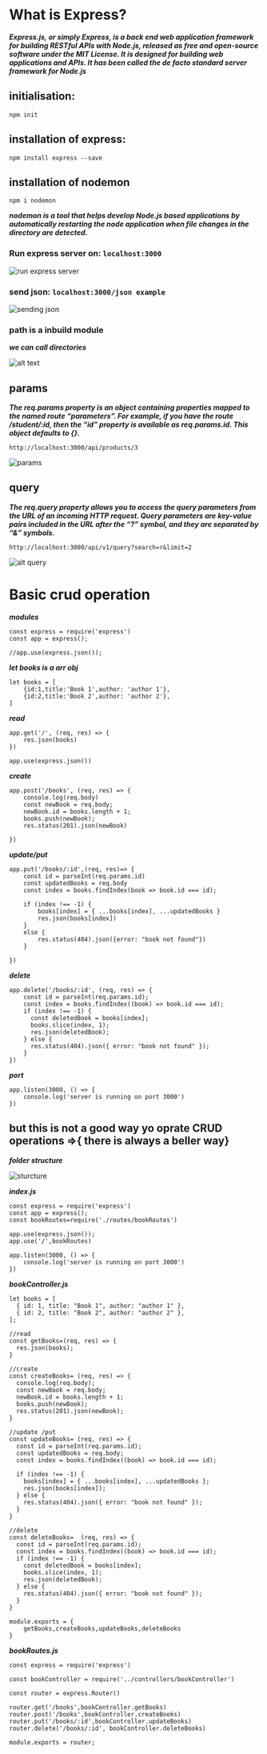 # What is Express? 

***Express.js, or simply Express, is a back end web application framework for building RESTful APIs with Node.js, released as free and open-source software under the MIT License. It is designed for building web applications and APIs. It has been called the de facto standard server framework for Node.js***

## initialisation:
``` 
npm init 
```
## installation of express:
``` 
npm install express --save 
```
## installation of nodemon
``` 
npm i nodemon 
```

***nodemon is a tool that helps develop Node.js based applications by automatically restarting the node application when file changes in the directory are detected.***

###  Run express server on: ``` localhost:3000 ```
![run express server](<Screenshot 2024-08-06 000505.png>)

###  send json: ``` localhost:3000/json example ```
![sending json](<Screenshot 2024-08-06 001426.png>)

### path is a inbuild module
***we can call directories***

![alt text](<Screenshot 2024-08-06 005246.png>)

## params

***The req.params property is an object containing properties mapped to the named route “parameters”. For example, if you have the route /student/:id, then the “id” property is available as req.params.id. This object defaults to {}.***

```http://localhost:3000/api/products/3```

![params](<Screenshot 2024-08-06 021704.png>)

## query

***The req.query property allows you to access the query parameters from the URL of an incoming HTTP request. Query parameters are key-value pairs included in the URL after the “?” symbol, and they are separated by “&” symbols.***

``` http://localhost:3000/api/v1/query?search=r&limit=2 ```

![alt query](<Screenshot 2024-08-06 021254.png>)

# Basic crud operation

***modules*** 

```
const express = require('express')
const app = express();

//app.use(express.json());
```
***let books is a arr obj*** 

```
let books = [
    {id:1,title:'Book 1',author: 'author 1'},
    {id:2,title:'Book 2',author: 'author 2'},
]

```
***read*** 

```
app.get('/', (req, res) => {
    res.json(books)
})

app.use(express.json())

```
***create*** 

```
app.post('/books', (req, res) => {
    console.log(req.body)
    const newBook = req.body;
    newBook.id = books.length + 1;
    books.push(newBook);
    res.status(201).json(newBook)

})

```
***update/put*** 

```
app.put('/books/:id',(req, res)=> {
    const id = parseInt(req.params.id)
    const updatedBooks = req.body
    const index = books.findIndex(book => book.id === id);

    if (index !== -1) {
        books[index] = { ...books[index], ...updatedBooks }
        res.json(books[index])
    }
    else {
        res.status(404).json({error: "book not found"})
    }

})

```
***delete*** 

```
app.delete('/books/:id', (req, res) => {
    const id = parseInt(req.params.id);
    const index = books.findIndex((book) => book.id === id);
    if (index !== -1) {
      const deletedBook = books[index];
      books.slice(index, 1);
      res.json(deletedBook);
    } else {
      res.status(404).json({ error: "book not found" });
    }
})

```
***port*** 

```
app.listen(3000, () => {
    console.log('server is running on port 3000')
})
```

## but this is not a good way yo oprate **CRUD operations** =>{ there is always a beller way}

***folder structure***

![sturcture](<Screenshot 2024-08-06 032523.png>)

***index.js***

``` 
const express = require('express')
const app = express();
const bookRoutes=require('./routes/bookRoutes')

app.use(express.json());
app.use('/',bookRoutes)

app.listen(3000, () => {
    console.log('server is running on port 3000')
})
```
***bookController.js***

``` 
let books = [
  { id: 1, title: "Book 1", author: "author 1" },
  { id: 2, title: "Book 2", author: "author 2" },
];

//read
const getBooks=(req, res) => {
  res.json(books);
}

//create
const createBooks= (req, res) => {
  console.log(req.body);
  const newBook = req.body;
  newBook.id = books.length + 1;
  books.push(newBook);
  res.status(201).json(newBook);
}

//update /put
const updateBooks= (req, res) => {
  const id = parseInt(req.params.id);
  const updatedBooks = req.body;
  const index = books.findIndex((book) => book.id === id);

  if (index !== -1) {
    books[index] = { ...books[index], ...updatedBooks };
    res.json(books[index]);
  } else {
    res.status(404).json({ error: "book not found" });
  }
}

//delete
const deleteBooks=  (req, res) => {
  const id = parseInt(req.params.id);
  const index = books.findIndex((book) => book.id === id);
  if (index !== -1) {
    const deletedBook = books[index];
    books.slice(index, 1);
    res.json(deletedBook);
  } else {
    res.status(404).json({ error: "book not found" });
  }
}

module.exports = {
    getBooks,createBooks,updateBooks,deleteBooks
}

```
***bookRoutes.js***

``` 
const express = require('express')

const bookController = require('../controllers/bookController')

const router = express.Router()

router.get('/books',bookController.getBooks)
router.post('/books',bookController.createBooks)
router.put('/books/:id',bookController.updateBooks)
router.delete('/books/:id', bookController.deleteBooks)

module.exports = router;
```